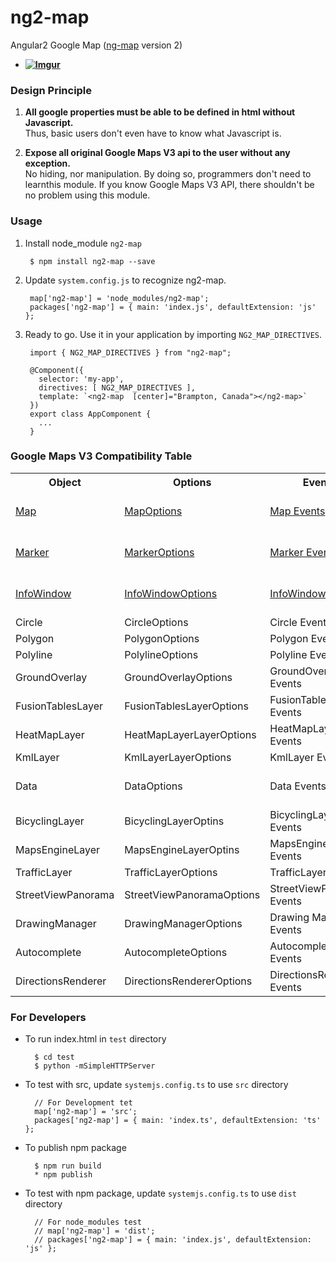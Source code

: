 # ng2-map

Angular2 Google Map ([ng-map](https://ngmap.github.io) version 2)

* **[![Imgur](http://i.imgur.com/O2EOCxf.png)](http://plnkr.co/edit/9AI9dg?p=preview)**

### Design Principle

1. **All google properties must be able to be defined in html without Javascript.**   
   Thus, basic users don't even have to know what Javascript is. 

2. **Expose all original Google Maps V3 api to the user without any exception.**   
   No hiding, nor manipulation. By doing so, programmers don't need to learnthis module.
   If you know Google Maps V3 API, there shouldn't be no problem using this module.

### Usage

1. Install node_module `ng2-map`

        $ npm install ng2-map --save
       
2. Update `system.config.js` to recognize ng2-map.

        map['ng2-map'] = 'node_modules/ng2-map';
        packages['ng2-map'] = { main: 'index.js', defaultExtension: 'js' };
        
3. Ready to go. Use it in your application by importing `NG2_MAP_DIRECTIVES`.

        import { NG2_MAP_DIRECTIVES } from "ng2-map";

        @Component({
          selector: 'my-app',
          directives: [ NG2_MAP_DIRECTIVES ],
          template: `<ng2-map  [center]="Brampton, Canada"></ng2-map>`
        })
        export class AppComponent {
          ... 
        }
          
### Google Maps V3 Compatibility Table

<table>
  <tr><th> Object  <th> Options <th> Events <th> Note </tr>
  <tr><td> <a href="https://developers.google.com/maps/documentation/javascript/reference#Map">Map</a>
      <td> <a href="https://developers.google.com/maps/documentation/javascript/reference#MapOptions">MapOptions</a>
      <td> <a href="https://developers.google.com/maps/documentation/javascript/reference#Map">Map Events</a>
      <td> supported as `ng2-map`
  <tr><td> <a href="https://developers.google.com/maps/documentation/javascript/reference#Marker">Marker</a>
      <td> <a href="https://developers.google.com/maps/documentation/javascript/reference#MarkerOptions">MarkerOptions</a>
      <td> <a href="https://developers.google.com/maps/documentation/javascript/reference#Marker">Marker Events</a>
      <td> supported as `marker`
  <tr><td> <a href="https://developers.google.com/maps/documentation/javascript/reference#InfoWindow">InfoWindow</a>
      <td> <a href="https://developers.google.com/maps/documentation/javascript/reference#InfoWindowOptions">InfoWindowOptions</a>
      <td> <a href="https://developers.google.com/maps/documentation/javascript/reference#InfoWindow">InfoWindow Events</a>
      <td> supported as `info-window`
  <tr><td> Circle        <td> CircleOptions            <td> Circle Events        <td> v0.2.0
  <tr><td> Polygon       <td> PolygonOptions           <td> Polygon Events       <td> v0.2.0
  <tr><td> Polyline      <td> PolylineOptions          <td> Polyline Events      <td> v0.2.0
  <tr><td> GroundOverlay <td> GroundOverlayOptions     <td> GroundOverlay Events <td> v0.2.0
  <tr><td> FusionTablesLayer <td> FusionTablesLayerOptions <td> FusionTablesLayer Events <td> v0.3.0
  <tr><td> HeatMapLayer  <td> HeatMapLayerLayerOptions <td> HeatMapLayer Events      <td> v0.3.0
  <tr><td> KmlLayer      <td> KmlLayerLayerOptions     <td> KmlLayer Events          <td> v0.3.0
  <tr><td> Data          <td> DataOptions              <td> Data Events              <td> v0.4.0 `map-data`
  <tr><td> BicyclingLayer  <td> BicyclingLayerOptins    <td> BicyclingLayer Events   <td> v0.5.0 
  <tr><td> MapsEngineLayer <td> MapsEngineLayerOptins   <td> MapsEngineLayer Events  <td> v0.5.0 
  <tr><td> TrafficLayer    <td> TrafficLayerOptions     <td> TrafficLayer Events     <td> v0.5.0 
  <tr><td> StreetViewPanorama  <td> StreetViewPanoramaOptions     <td> StreetViewPanorama Events  <td> v0.6.0 
  <tr><td> DrawingManager  <td> DrawingManagerOptions   <td> Drawing Manager Events <td> v0.7.0
  <tr><td> Autocomplete    <td> AutocompleteOptions     <td> Autocomplete Events    <td> v1.1.0
  <tr><td> DirectionsRenderer <td> DirectionsRendererOptions     <td> DirectionsRenderer Events    <td> v1.2.0
</table>

### For Developers

  * To run index.html in `test` directory
  
          $ cd test
          $ python -mSimpleHTTPServer

  * To test with src, update `systemjs.config.ts` to use `src` directory
  
          // For Development tet
          map['ng2-map'] = 'src';
          packages['ng2-map'] = { main: 'index.ts', defaultExtension: 'ts' };
          
  * To publish npm package
  
          $ npm run build
          * npm publish
          
  * To test with npm package,  update `systemjs.config.ts` to use `dist` directory
  
          // For node_modules test
          // map['ng2-map'] = 'dist';
          // packages['ng2-map'] = { main: 'index.js', defaultExtension: 'js' };
  
  
